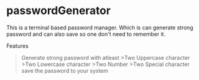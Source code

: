 # passwordGenerator
This is a terminal based password manager. Which is can generate strong password and can also save so one don't need to remember it.

Features
>Generate strong password with atleast
                      >Two Uppercase character
                      >Two Lowercase character
                      >Two Number
                      >Two Special character
>save the password to your system
